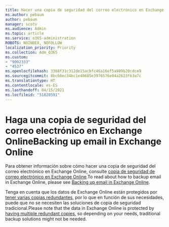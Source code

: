 ```yaml
---
title: Hacer una copia de seguridad del correo electrónico en Exchange Online
ms.author: pebaum
author: pebaum
manager: scotv
ms.audience: Admin
ms.topic: article
ms.service: o365-administration
ROBOTS: NOINDEX, NOFOLLOW
localization_priority: Priority
ms.collection: Adm_O365
ms.custom:
- "9002333"
- "4537"
ms.openlocfilehash: 3368f31c312de15acbfc46a16ef5a989b20cdce9
ms.sourcegitcommit: 8bc60ec34bc1e40685e3976576e04a2623f63a7c
ms.translationtype: HT
ms.contentlocale: es-ES
ms.lasthandoff: 04/15/2021
ms.locfileid: "51820591"
---
```

# <a name="backing-up-email-in-exchange-online"></a><span data-ttu-id="14536-102">Haga una copia de seguridad del correo electrónico en Exchange Online</span><span class="sxs-lookup"><span data-stu-id="14536-102">Backing up email in Exchange Online</span></span>

<span data-ttu-id="14536-103">Para obtener información sobre cómo hacer una copia de seguridad del correo electrónico en Exchange Online, consulte [copia de seguridad de correo electrónico en Exchange Online](https://docs.microsoft.com/exchange/back-up-email).</span><span class="sxs-lookup"><span data-stu-id="14536-103">To read about how to backup email in Exchange Online, please see [Backing up email in Exchange Online](https://docs.microsoft.com/exchange/back-up-email).</span></span>

<span data-ttu-id="14536-104">Tenga en cuenta que los datos de Exchange Online están protegidos por [tener varias copias redundantes](https://docs.microsoft.com/office365/servicedescriptions/exchange-online-service-description/high-availability-and-business-continuity), por lo que en función de sus necesidades, puede que no se necesiten las soluciones de copia de seguridad tradicional.</span><span class="sxs-lookup"><span data-stu-id="14536-104">Please note that the data in Exchange Online is protected by [having multiple redundant copies](https://docs.microsoft.com/office365/servicedescriptions/exchange-online-service-description/high-availability-and-business-continuity), so depending on your needs, traditional backup solutions might not be needed.</span></span>
